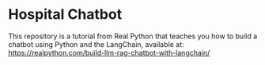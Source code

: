 # Hospital Chatbot

This repository is a tutorial from Real Python that teaches you how to build a chatbot using Python and the LangChain, available at: https://realpython.com/build-llm-rag-chatbot-with-langchain/